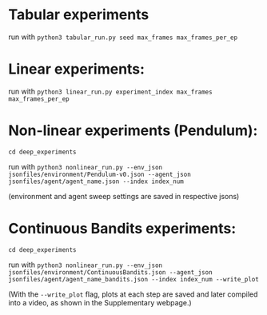 # Tabular experiments
run with `python3 tabular_run.py seed max_frames max_frames_per_ep`

# Linear experiments:
run with `python3 linear_run.py experiment_index max_frames max_frames_per_ep`

# Non-linear experiments (Pendulum):
`cd deep_experiments`

run with `python3 nonlinear_run.py --env_json jsonfiles/environment/Pendulum-v0.json --agent_json jsonfiles/agent/agent_name.json --index index_num` 

(environment and agent sweep settings are saved in respective jsons)

# Continuous Bandits experiments:
`cd deep_experiments`

run with `python3 nonlinear_run.py --env_json jsonfiles/environment/ContinuousBandits.json --agent_json jsonfiles/agent/agent_name_bandits.json --index index_num --write_plot`

(With the `--write_plot` flag, plots at each step are saved and later compiled into a video, as shown in the Supplementary webpage.)
